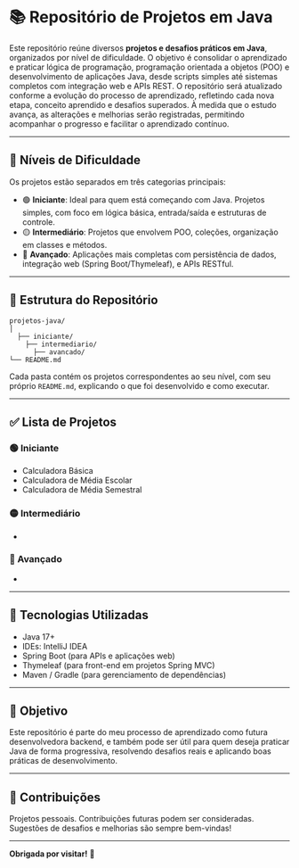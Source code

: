 ﻿# 📚 Repositório de Projetos em Java

Este repositório reúne diversos **projetos e desafios práticos em Java**, organizados por nível de dificuldade. O objetivo é consolidar o aprendizado e praticar lógica de programação, programação orientada a objetos (POO) e desenvolvimento de aplicações Java, desde scripts simples até sistemas completos com integração web e APIs REST.
O repositório será atualizado conforme a evolução do processo de aprendizado, refletindo cada nova etapa, conceito aprendido e desafios superados. À medida que o estudo avança, as alterações e melhorias serão registradas, permitindo acompanhar o progresso e facilitar o aprendizado contínuo.

---

## 📌 Níveis de Dificuldade

Os projetos estão separados em três categorias principais:

- 🟢 **Iniciante**: Ideal para quem está começando com Java. Projetos simples, com foco em lógica básica, entrada/saída e estruturas de controle.
- 🟡 **Intermediário**: Projetos que envolvem POO, coleções, organização em classes e métodos.
- 🔴 **Avançado**: Aplicações mais completas com persistência de dados, integração web (Spring Boot/Thymeleaf), e APIs RESTful.

---

## 📁 Estrutura do Repositório

    projetos-java/
    │
      ├── iniciante/
        ├── intermediario/
          ├── avancado/
    └── README.md

Cada pasta contém os projetos correspondentes ao seu nível, com seu próprio `README.md`, explicando o que foi desenvolvido e como executar.

---

## ✅ Lista de Projetos

### 🟢 Iniciante
- Calculadora Básica  
- Calculadora de Média Escolar 
- Calculadora de Média Semestral

### 🟡 Intermediário
- 

### 🔴 Avançado
- 

---

## 🚀 Tecnologias Utilizadas

- Java 17+
- IDEs: IntelliJ IDEA
- Spring Boot (para APIs e aplicações web)
- Thymeleaf (para front-end em projetos Spring MVC)
- Maven / Gradle (para gerenciamento de dependências)

---

## 🎯 Objetivo

Este repositório é parte do meu processo de aprendizado como futura desenvolvedora backend, e também pode ser útil para quem deseja praticar Java de forma progressiva, resolvendo desafios reais e aplicando boas práticas de desenvolvimento.

---

## 🤝 Contribuições

Projetos pessoais. Contribuições futuras podem ser consideradas. Sugestões de desafios e melhorias são sempre bem-vindas!

---

**Obrigada por visitar!** 🚀  

